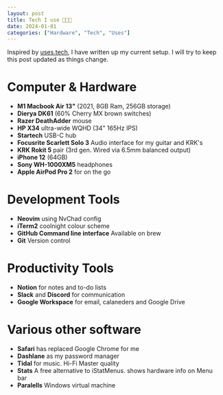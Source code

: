 ```yaml
---
layout: post
title: Tech I use 🧑🏽‍💻
date: 2024-01-01
categories: ["Hardware", "Tech", "Uses"]
---
```


Inspired by [uses.tech](http://uses.tech), I have written up my current setup. I will try to keep this post updated as things change.

# Computer & Hardware

- **M1 Macbook Air 13"** (2021, 8GB Ram, 256GB storage)
- **Dierya DK61** (60% Cherry MX brown switches)
- **Razer DeathAdder** mouse
- **HP X34** ultra-wide WQHD (34" 165Hz IPS)
- **Startech** USB-C hub
- **Focusrite Scarlett Solo 3** Audio interface for my guitar and KRK's
- **KRK Rokit 5** pair (3rd gen. Wired via 6.5mm balanced output)
- **iPhone 12** (64GB)
- **Sony WH-1000XM5** headphones
- **Apple AirPod Pro 2** for on the go


# Development Tools

- **Neovim** using NvChad config
- **iTerm2** coolnight colour scheme
- **GitHub Command line interface** Available on brew
- **Git** Version control


# Productivity Tools

- **Notion** for notes and to-do lists
- **Slack** and **Discord** for communication
- **Google Workspace** for email, calaneders and Google Drive

# Various other software

- **Safari** has replaced Google Chrome for me
- **Dashlane** as my password manager
- **Tidal** for music. Hi-Fi Master quality
- **Stats** A free alternative to iStatMenus. shows hardware info on Menu bar
- **Paralells** Windows virtual machine

